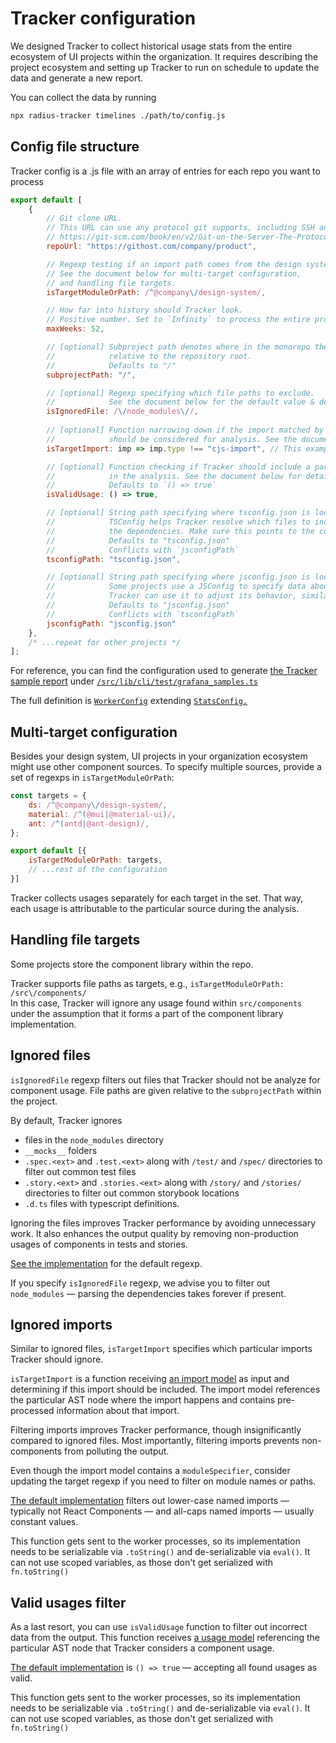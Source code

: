 # Tracker configuration

We designed Tracker to collect historical usage stats from the entire ecosystem of UI projects within the organization.
It requires describing the project ecosystem and setting up Tracker to run on schedule
to update the data and generate a new report.

You can collect the data by running
```sh
npx radius-tracker timelines ./path/to/config.js
```


## Config file structure

Tracker config is a .js file with an array of entries for each repo you want to process
```js
export default [
    {
        // Git clone URL.
        // This URL can use any protocol git supports, including SSH and local files.
        // https://git-scm.com/book/en/v2/Git-on-the-Server-The-Protocols#_the_protocols
        repoUrl: "https://githost.com/company/product",

        // Regexp testing if an import path comes from the design system.
        // See the document below for multi-target configuration,
        // and handling file targets.
        isTargetModuleOrPath: /^@company\/design-system/,

        // How far into history should Tracker look.
        // Positive number. Set to `Infinity` to process the entire project history.
        maxWeeks: 52,

        // [optional] Subproject path denotes where in the monorepo the project code is located
        //            relative to the repository root.
        //            Defaults to "/"
        subprojectPath: "/",

        // [optional] Regexp specifying which file paths to exclude.
        //            See the document below for the default value & details.
        isIgnoredFile: /\/node_modules\//,
        
        // [optional] Function narrowing down if the import matched by `isTargetModuleOrPath`
        //            should be considered for analysis. See the document below for the default value & details.
        isTargetImport: imp => imp.type !== "cjs-import", // This example excludes `require` calls

        // [optional] Function checking if Tracker should include a particular usage found in code
        //            in the analysis. See the document below for details.
        //            Defaults to `() => true`
        isValidUsage: () => true,

        // [optional] String path specifying where tsconfig.json is located relative to `subprojectPath`
        //            TSConfig helps Tracker resolve which files to include and how to navigate
        //            the dependencies. Make sure this points to the correct file if it exists.
        //            Defaults to "tsconfig.json"
        //            Conflicts with `jsconfigPath`
        tsconfigPath: "tsconfig.json",

        // [optional] String path specifying where jsconfig.json is located relative to `subprojectPath`
        //            Some projects use a JSConfig to specify data about the project: https://code.visualstudio.com/docs/languages/jsconfig
        //            Tracker can use it to adjust its behavior, similar to `tsconfigPath` above.
        //            Defaults to "jsconfig.json"
        //            Conflicts with `tsconfigPath`
        jsconfigPath: "jsconfig.json"
    },
    /* ...repeat for other projects */
];
```

For reference, you can find the configuration used to generate [the Tracker sample report](https://observablehq.com/@smoogly/design-system-metrics)
under [`/src/lib/cli/test/grafana_samples.ts`](https://github.com/rangle/radius-tracker/blob/17da736e27f325ec3fa7c920b85fd645a0a81a0a/src/lib/cli/test/grafana_samples.ts#L23)

The full definition is [`WorkerConfig`](https://github.com/rangle/radius-tracker/blob/fe510f3de53f519816fcdf83d93b987f3045e947/src/lib/cli/timelines/workerTypes.ts#L5-L8)
extending [`StatsConfig.`](https://github.com/rangle/radius-tracker/blob/fe510f3de53f519816fcdf83d93b987f3045e947/src/lib/cli/sharedTypes.ts#L5-L17)


## Multi-target configuration

Besides your design system, UI projects in your organization ecosystem might use other component sources.
To specify multiple sources, provide a set of regexps in `isTargetModuleOrPath`:
```js
const targets = {
    ds: /^@company\/design-system/,
    material: /^(@mui|@material-ui)/,
    ant: /^(antd|@ant-design)/,
};

export default [{
    isTargetModuleOrPath: targets,
    // ...rest of the configuration
}]
```

Tracker collects usages separately for each target in the set. That way, each usage
is attributable to the particular source during the analysis. 


## Handling file targets

Some projects store the component library within the repo.

Tracker supports file paths as targets, e.g., `isTargetModuleOrPath: /src\/components/`  
In this case, Tracker will ignore any usage found within `src/components` under the assumption
that it forms a part of the component library implementation.


## Ignored files

`isIgnoredFile` regexp filters out files that Tracker should not be analyze for component usage.
File paths are given relative to the `subprojectPath` within the project.

By default, Tracker ignores
* files in the `node_modules` directory
* `__mocks__` folders
* `.spec.<ext>` and `.test.<ext>` along with `/test/` and `/spec/` directories to filter out common test files
* `.story.<ext>` and `.stories.<ext>` along with `/story/` and `/stories/` directories to filter out common storybook locations
* `.d.ts` files with typescript definitions.

Ignoring the files improves Tracker performance by avoiding unnecessary work.
It also enhances the output quality by removing non-production usages of components in tests and stories.

[See the implementation](https://github.com/rangle/radius-tracker/blob/17da736e27f325ec3fa7c920b85fd645a0a81a0a/src/lib/cli/resolveStatsConfig.ts#L48) for the default regexp.

If you specify `isIgnoredFile` regexp, we advise you to filter out `node_modules` —
parsing the dependencies takes forever if present.


## Ignored imports

Similar to ignored files, `isTargetImport` specifies which particular imports Tracker should ignore.

`isTargetImport` is a function receiving [an import model](https://github.com/rangle/radius-tracker/blob/17da736e27f325ec3fa7c920b85fd645a0a81a0a/src/lib/resolveDependencies/identifyImports.ts#L6)
as input and determining if this import should be included. The import model references the particular AST node
where the import happens and contains pre-processed information about that import.

Filtering imports improves Tracker performance, though insignificantly compared to ignored files.
Most importantly, filtering imports prevents non-components from polluting the output.

Even though the import model contains a `moduleSpecifier`, consider updating the target regexp if you need to filter on module names or paths.

[The default implementation](https://github.com/rangle/radius-tracker/blob/17da736e27f325ec3fa7c920b85fd645a0a81a0a/src/lib/cli/resolveStatsConfig.ts#L22-L32)
filters out lower-case named imports — typically not React Components — and all-caps named imports — usually constant values.

This function gets sent to the worker processes, so its implementation needs to be serializable via `.toString()` and de-serializable via `eval()`.
It can not use scoped variables, as those don't get serialized with `fn.toString()`


## Valid usages filter

As a last resort, you can use `isValidUsage` function to filter out incorrect data from the output.
This function receives [a usage model](https://github.com/rangle/radius-tracker/blob/17da736e27f325ec3fa7c920b85fd645a0a81a0a/src/lib/findUsages/findUsages.ts#L47-L52)
referencing the particular AST node that Tracker considers a component usage.

[The default implementation](https://github.com/rangle/radius-tracker/blob/17da736e27f325ec3fa7c920b85fd645a0a81a0a/src/lib/cli/resolveStatsConfig.ts#L79)
is `() => true` — accepting all found usages as valid.

This function gets sent to the worker processes, so its implementation needs to be serializable via `.toString()` and de-serializable via `eval()`.
It can not use scoped variables, as those don't get serialized with `fn.toString()`


